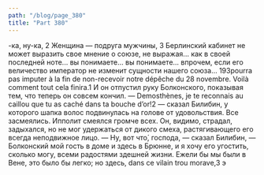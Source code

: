 ```yaml
---
path: "/blog/page_380"
title: "Part 380"
---
```


-ка, ну-ка,
2 Женщина — подруга мужчины,
3 Берлинский кабинет не может выразить свое мнение о союзе, не выражая... как в своей последней ноте... вы понимаете... вы понимаете... впрочем, если его величество император не изменит сущности нашего союза...
193pourra pas imputer à la fin de non-recevoir notre dépêche du 28 novembre. Voilà comment tout cela finira.1
И он отпустил руку Болконского, показывая тем, что теперь он совсем кончил.
— Demosthènes, je te reconnais au caillou que tu as caché dans ta bouche d’or!2 — сказал Билибин, y которого шапка волос подвинулась на голове от удовольствия.
Все засмеялись. Ипполит смеялся громче всех. Он, видимо, страдал, задыхался, но не мог удержаться от дикого смеха, растягивающего его всегда неподвижное лицо.
— Ну, вот что́, господа, — сказал Билибин, — Болконский мой гость в доме и здесь в Брюнне, и я хочу его угостить, сколько могу, всеми радостями здешней жизни. Ежели бы мы были в Вене, это было бы легко; но здесь, dans ce vilain trou morave,3 э
